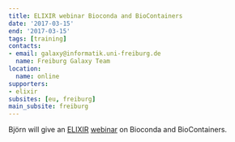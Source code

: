 ```yaml
---
title: ELIXIR webinar Bioconda and BioContainers
date: '2017-03-15'
end: '2017-03-15'
tags: [training]
contacts:
- email: galaxy@informatik.uni-freiburg.de
  name: Freiburg Galaxy Team
location:
  name: online
supporters:
- elixir
subsites: [eu, freiburg]
main_subsite: freiburg
---
```


Björn will give an [ELIXIR](https://www.elixir-europe.org/) [webinar](https://www.elixir-europe.org/events/elixir-webinar-bioconda-and-biocontainers) on Bioconda and BioContainers.

